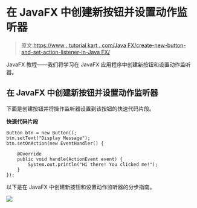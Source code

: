 # 在 JavaFX 中创建新按钮并设置动作监听器

> 原文:[https://www . tutorial kart . com/Java FX/create-new-button-and-set-action-listener-in-Java FX/](https://www.tutorialkart.com/javafx/create-new-button-and-set-action-listener-in-javafx/)

JavaFX 教程——我们将学习在 JavaFX 应用程序中创建新按钮和设置动作监听器。

## 在 JavaFX 中创建新按钮并设置动作监听器

下面是创建按钮并将操作监听器设置到该按钮的快速代码片段。

**快速代码片段**

```
Button btn = new Button();
btn.setText("Display Message");
btn.setOnAction(new EventHandler() {

    @Override
    public void handle(ActionEvent event) {
        System.out.println("Hi there! You clicked me!");
    }
});
```

以下是在 JavaFX 中创建新按钮和设置动作监听器的分步指南。

[![](../Images/925da31b32d6bc3827932f6c8afb11bb.png)](https://www.tutorialkart.com/)